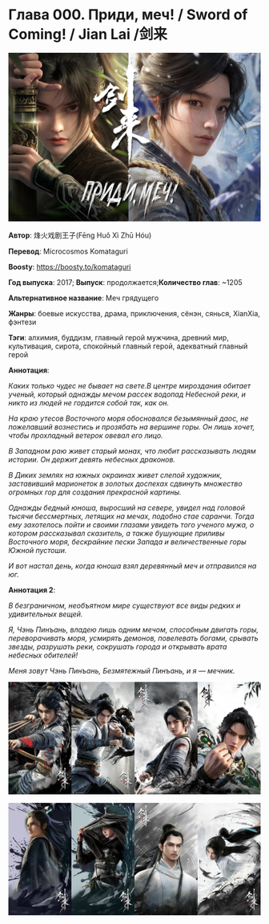 # Глава 000. Приди, меч! / Sword of Coming! / Jian Lai /剑来



![Изображение](images/img_0074.jpeg)


<span style="font-weight:bold">Автор</span>: 烽火戏剧王子(Fēng Huǒ Xì Zhū Hóu)

<span style="font-weight:bold">Перевод</span>: Microcosmos Komataguri 

<span style="font-weight:bold">Boosty</span>: https://boosty.to/komataguri

<span style="font-weight:bold">Год выпуска</span>: 2017; <span style="font-weight:bold">Выпуск</span>: продолжается;<span style="font-weight:bold">Количество глав</span>: ~1205

<span style="font-weight:bold">Альтернативное название</span>: Меч грядущего

<span style="font-weight:bold">Жанры</span>: боевые искусства, драма, приключения, сёнэн, сянься, XianXia, фэнтези

<span style="font-weight:bold">Тэги</span>: алхимия, буддизм, главный герой мужчина, древний мир, культивация, сирота, спокойный главный герой, адекватный главный герой

<span style="font-weight:bold">Аннотация</span>:

<span style="font-style:italic">Каких только чудес не бывает на свете.</span><span style="font-style:italic">В центре мироздания обитает ученый, который однажды мечом рассек водопад Небесной реки, и никто из людей не гордится собой так, как он.</span>

<span style="font-style:italic">На краю утесов Восточного моря обосновался безымянный даос, не пожелавший вознестись и прозябать на вершине горы. Он лишь хочет, чтобы прохладный ветерок овевал его лицо.</span>

<span style="font-style:italic">В Западном раю живет старый монах, что любит рассказывать людям истории. Он держит девять небесных драконов.</span>

<span style="font-style:italic">В Диких землях на южных окраинах живет слепой художник, заставивший марионеток в золотых доспехах сдвинуть множество огромных гор для создания прекрасной картины.</span>

<span style="font-style:italic">Однажды бедный юноша, выросший на севере, увидел над головой тысячи бессмертных, летящих на мечах, подобно стае саранчи. Тогда ему захотелось пойти и своими глазами увидеть того ученого мужа, о котором рассказывал </span><span style="font-style:italic">сказитель, а также бушующие приливы Восточного моря, бескрайние пески Запада и величественные горы Южной пустоши.</span>

<span style="font-style:italic">И вот настал день, когда юноша взял деревянный меч и отправился на юг.</span>

<span style="font-weight:bold">Аннотация 2</span>:

<span style="font-style:italic">В безграничном, необъятном мире существуют все виды редких и удивительных вещей.</span>

<span style="font-style:italic">Я, Чэнь Пинъань, владею лишь одним мечом, способным двигать горы, переворачивать моря, усмирять демонов, повелевать богами, срывать звезды, разрушать реки, сокрушать города и открывать врата небесных обителей!</span>

<span style="font-style:italic">Меня зовут Чэнь Пинъань, Безмятежный Пинъань, и я — мечник.</span>


![Изображение](images/img_0108.jpeg)



![Изображение](images/img_0141.jpeg)
